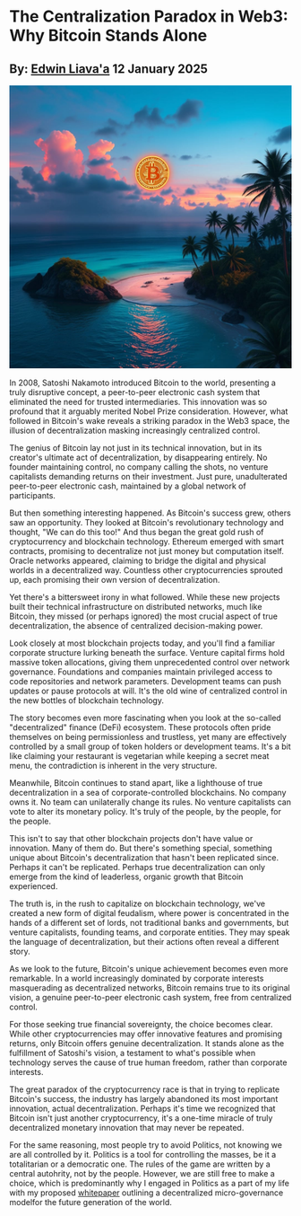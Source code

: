 # The Centralization Paradox in Web3: Why Bitcoin Stands Alone
## By: [Edwin Liava'a](https://github.com/EdwinLiavaa) 12 January 2025

<p align="center">
 <img width="1000" src="https://github.com/EdwinLiavaa/liavaa.space/blob/main/blog/20250112/pic.png">
</p>

In 2008, Satoshi Nakamoto introduced Bitcoin to the world, presenting a truly disruptive concept, a peer-to-peer electronic cash system that eliminated the need for trusted intermediaries. This innovation was so profound that it arguably merited Nobel Prize consideration. However, what followed in Bitcoin's wake reveals a striking paradox in the Web3 space, the illusion of decentralization masking increasingly centralized control.

The genius of Bitcoin lay not just in its technical innovation, but in its creator's ultimate act of decentralization, by disappearing entirely. No founder maintaining control, no company calling the shots, no venture capitalists demanding returns on their investment. Just pure, unadulterated peer-to-peer electronic cash, maintained by a global network of participants.

But then something interesting happened. As Bitcoin's success grew, others saw an opportunity. They looked at Bitcoin's revolutionary technology and thought, "We can do this too!" And thus began the great gold rush of cryptocurrency and blockchain technology. Ethereum emerged with smart contracts, promising to decentralize not just money but computation itself. Oracle networks appeared, claiming to bridge the digital and physical worlds in a decentralized way. Countless other cryptocurrencies sprouted up, each promising their own version of decentralization.

Yet there's a bittersweet irony in what followed. While these new projects built their technical infrastructure on distributed networks, much like Bitcoin, they missed (or perhaps ignored) the most crucial aspect of true decentralization, the absence of centralized decision-making power.

Look closely at most blockchain projects today, and you'll find a familiar corporate structure lurking beneath the surface. Venture capital firms hold massive token allocations, giving them unprecedented control over network governance. Foundations and companies maintain privileged access to code repositories and network parameters. Development teams can push updates or pause protocols at will. It's the old wine of centralized control in the new bottles of blockchain technology.

The story becomes even more fascinating when you look at the so-called "decentralized" finance (DeFi) ecosystem. These protocols often pride themselves on being permissionless and trustless, yet many are effectively controlled by a small group of token holders or development teams. It's a bit like claiming your restaurant is vegetarian while keeping a secret meat menu, the contradiction is inherent in the very structure.

Meanwhile, Bitcoin continues to stand apart, like a lighthouse of true decentralization in a sea of corporate-controlled blockchains. No company owns it. No team can unilaterally change its rules. No venture capitalists can vote to alter its monetary policy. It's truly of the people, by the people, for the people.

This isn't to say that other blockchain projects don't have value or innovation. Many of them do. But there's something special, something unique about Bitcoin's decentralization that hasn't been replicated since. Perhaps it can't be replicated. Perhaps true decentralization can only emerge from the kind of leaderless, organic growth that Bitcoin experienced.

The truth is, in the rush to capitalize on blockchain technology, we've created a new form of digital feudalism, where power is concentrated in the hands of a different set of lords, not traditional banks and governments, but venture capitalists, founding teams, and corporate entities. They may speak the language of decentralization, but their actions often reveal a different story.

As we look to the future, Bitcoin's unique achievement becomes even more remarkable. In a world increasingly dominated by corporate interests masquerading as decentralized networks, Bitcoin remains true to its original vision, a genuine peer-to-peer electronic cash system, free from centralized control.

For those seeking true financial sovereignty, the choice becomes clear. While other cryptocurrencies may offer innovative features and promising returns, only Bitcoin offers genuine decentralization. It stands alone as the fulfillment of Satoshi's vision, a testament to what's possible when technology serves the cause of true human freedom, rather than corporate interests.

The great paradox of the cryptocurrency race is that in trying to replicate Bitcoin's success, the industry has largely abandoned its most important innovation, actual decentralization. Perhaps it's time we recognized that Bitcoin isn't just another cryptocurrency, it's a one-time miracle of truly decentralized monetary innovation that may never be repeated.

For the same reasoning, most people try to avoid Politics, not knowing we are all controlled by it. Politics is a tool for controlling the masses, be it a totalitarian or a democratic one. The rules of the game are written by a central autohrity, not by the people. However, we are still free to make a choice, which is predominantly why I engaged in Politics as a part of my life with my proposed [whitepaper](https://github.com/EdwinLiavaa/Whitepaper) outlining a decentralized micro-governance modelfor the future generation of the world.